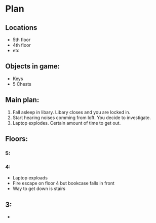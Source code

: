 # Plan
## Locations
* 5th floor
* 4th floor
* etc
## Objects in game:
* Keys
* 5 Chests
## Main plan:
1. Fall asleep in libary. Libary closes and you are locked in.
2. Start hearing noises comming from loft. You decide to investigate.
3. Laptop explodes. Certain amount of time to get out.
## Floors:
### 5:

### 4:
* Laptop exploads
* Fire escape on floor 4 but bookcase falls in front
* Way to get down is stairs
## 3:
* 
